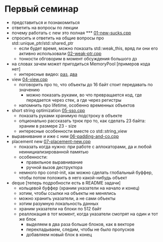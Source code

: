 # Первый семинар
- представиться и познакомиться
- ответить на вопросы по лекции
- почему работать с new это полная *** [01-new-sucks.cpp](01-new-sucks.cpp)
- спросить и ответить на общие вопросы про std::unique_ptr/std::shared_ptr
  - если будет время, можно показать std::weak_this, вряд ли они его активно использовали [02-weak-ptr.cpp](02-weak-ptr.cpp)
  - тонкости обговорим в момент обсуждения большого дз
- на словах зачем может пригодиться MemoryPool [примеров кода нет]
  - интересные видео: [раз](https://youtu.be/nZNd5FjSquk), [два](https://youtu.be/LIb3L4vKZ7U)
- view [04-view.cpp](04-view.cpp)
  - поговорить про то, что объекты до 16 байт стоит передавать по значению
    - можно показать руками, во что превращается код, где передается через стек, а где через регистры
  - напомнить про lifetime, особенно временных объектов
- short string optimization [05-sso.cpp](05-sso.cpp)
  - показать руками хранимую подстроку в объекте
  - опционально рассказать трюк про то, как сделать 23 байта: храним в размере 23 - size
  - интересные особенности вместе со std::string_view
- выравнивание и иже с ним [06-padding-and-co.cpp](06-padding-and-co.cpp)
- placement new [07-placement-new.cpp](07-placement-new.cpp)
  - показать когда нужно: при работе с аллокаторами, да и любой неинициализированной памятью
  - особенности:
    - правильное выравнивание
    - ручной вызов деструктора
  - немного про const-init, как можно сделать глобальный буффер, чтобы потом положить в него какой-нибудь объект
- deque [теперь подробности есть в README задачи]
  - кольцевой буффер (храним указатели на начало и конец)
  - хотим, чтобы ссылки на объекты не менялись
  - можно хранить указатели, а не сами объекты
  - хотим разумную локальность данных
  - храним указатели на блоки по 512 байт
  - реаллокация в тот момент, когда указатели смотрят на один и тот же блок
    - выделяем в два раза больше блоков, как в векторе
    - перекладываем, следим, чтобы не было пропусков
    - добавляем новый блок в конец